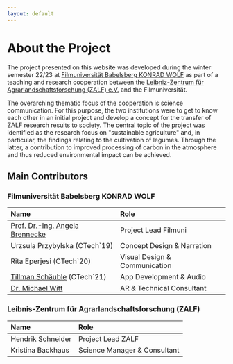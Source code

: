 ```yaml
---
layout: default
---
```


# About the Project

The project presented on this website was developed during the winter semester 22/23 at [Filmuniversität Babelsberg KONRAD WOLF](https://www.filmuniversitaet.de) as part of a teaching and research cooperation between the [Leibniz-Zentrum für Agrarlandschaftsforschung (ZALF) e.V.](https://www.zalf.de/de/Seiten/ZALF.aspx) and the Filmuniversität. 

The overarching thematic focus of the cooperation is science communication. For this purpose, the two institutions were to get to know each other in an initial project and develop a concept for the transfer of ZALF research results to society. The central topic of the project was identified as the research focus on "sustainable agriculture" and, in particular, the findings relating to the cultivation of legumes. Through the latter, a contribution to improved processing of carbon in the atmosphere and thus reduced environmental impact can be achieved. 

## Main Contributors

### Filmuniversität Babelsberg KONRAD WOLF

| Name | Role | 
| :--- | :--- |
| [Prof. Dr.-Ing. Angela Brennecke](https://www.filmuniversitaet.de/portrait/person/angela-brennecke)  | Project Lead Filmuni |
| Urzsula Przybylska (CTech`19)   | Concept Design & Narration |
| Rita Eperjesi (CTech`20)   | Visual Design & Communication |
| [Tillman Schäuble](https://www.tillmanjex.info) (CTech`21)   | App Development & Audio |
| [Dr. Michael Witt](https://www.filmuniversitaet.de/portrait/person/michael-witt)   | AR & Technical Consultant |



### Leibnis-Zentrum für Agrarlandschaftsforschung (ZALF)

| Name | Role | 
| :--- | :--- |
| Hendrik Schneider | Project Lead ZALF |
| Kristina Backhaus  | Science Manager & Consultant |
